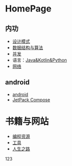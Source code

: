 # HomePage
## 内功

- [设计模式](https://github.com/KearyLi/HomePage/blob/main/docs/programming/Design-Pattern.md)
- [数据结构与算法](https://github.com/KearyLi/HomePage/blob/main/docs/programming/Data-Structure.md)
- [并发](https://github.com/KearyLi/HomePage/blob/main/docs/programming/High-Concurrency.md)
- 语言：[Java&Kotlin&Python](https://github.com/KearyLi/HomePage/blob/main/docs/programming/Language.md)  
- [网络](https://github.com/KearyLi/HomePage/blob/main/docs/programming/Network.md)

## android

- [android](https://github.com/KearyLi/HomePage/blob/main/docs/programming/Android-All.md)
- [JetPack Compose](https://github.com/KearyLi/HomePage/blob/main/docs/programming/JetPack-Compose.md)

# 书籍与网站

- [编程资源](https://github.com/KearyLi/HomePage/blob/main/docs/book-web/ITBooks.md)
- [工具](https://github.com/KearyLi/HomePage/blob/main/docs/book-web/Tools.md)
- [人生之路](https://github.com/KearyLi/HomePage/blob/main/docs/book-web/Life-Log.md)

123
